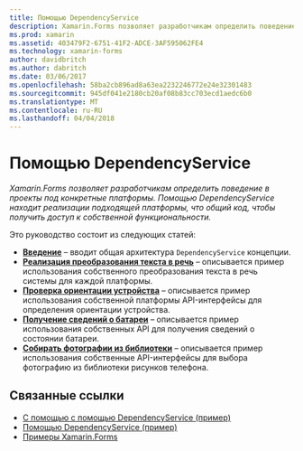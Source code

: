 ```yaml
---
title: Помощью DependencyService
description: Xamarin.Forms позволяет разработчикам определить поведение в проекты под конкретные платформы. Помощью DependencyService находит реализации подходящей платформы, что общий код, чтобы получить доступ к собственной функциональности.
ms.prod: xamarin
ms.assetid: 403479F2-6751-41F2-ADCE-3AF595062FE4
ms.technology: xamarin-forms
author: davidbritch
ms.author: dabritch
ms.date: 03/06/2017
ms.openlocfilehash: 58ba2cb896ad8a63ea2232246772e24e32301483
ms.sourcegitcommit: 945df041e2180cb20af08b83cc703ecd1aedc6b0
ms.translationtype: MT
ms.contentlocale: ru-RU
ms.lasthandoff: 04/04/2018
---
```

# <a name="dependencyservice"></a>Помощью DependencyService

_Xamarin.Forms позволяет разработчикам определить поведение в проекты под конкретные платформы. Помощью DependencyService находит реализации подходящей платформы, что общий код, чтобы получить доступ к собственной функциональности._

Это руководство состоит из следующих статей:

- **[Введение](introduction.md)**  &ndash; вводит общая архитектура `DependencyService` концепции.
- **[Реализация преобразования текста в речь](text-to-speech.md)**  &ndash; описывается пример использования собственного преобразования текста в речь системы для каждой платформы.
- **[Проверка ориентации устройства](device-orientation.md)**  &ndash; описывается пример использования собственной платформы API-интерфейсы для определения ориентации устройства.
- **[Получение сведений о батареи](battery-info.md)**  &ndash; описывается пример использования собственных API для получения сведений о состоянии батареи.
- **[Собирать фотографии из библиотеки](photo-picker.md)**  &ndash; описывается пример использования собственные API-интерфейсы для выбора фотографию из библиотеки рисунков телефона.


## <a name="related-links"></a>Связанные ссылки

- [С помощью с помощью DependencyService (пример)](https://developer.xamarin.com/samples/UsingDependencyService)
- [Помощью DependencyService (пример)](https://developer.xamarin.com/samples/xamarin-forms/DependencyService/DependencyServiceSample)
- [Примеры Xamarin.Forms](https://github.com/xamarin/xamarin-forms-samples)
